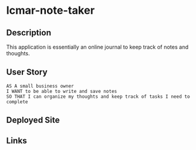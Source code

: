 # lcmar-note-taker

## Description
This application is essentially an online journal to keep track of notes and thoughts. 

## User Story

```
AS A small business owner
I WANT to be able to write and save notes
SO THAT I can organize my thoughts and keep track of tasks I need to complete
```


## Deployed Site

## Links
